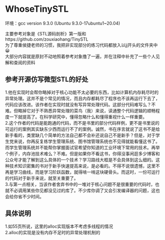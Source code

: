 # WhoseTinySTL
环境：gcc version 9.3.0 (Ubuntu 9.3.0-17ubuntu1~20.04) <br>

主要参考对象是《STL源码剖析》第一版和https://github.com/zouxiaohang/TinySTL <br>
为了尊重侯捷老师的习惯，我把非实现部分的练习代码都放入以jj开头的文件夹中😀 <br>
大部分内容就是原封不动地照着参考对象撸了一遍，并在注释中补充了一些个人见解和查阅的资料 <br>

## 参考开源仿写微型STL的好处
1.他在实现时会帮你略掉对于核心功能不太必要的东西，比如计算机内存耗尽时的异常处理。这并不是个常见的情况，而且内存都耗尽了程序也不该再运行下去了，代码应该改进。该作者在实现时就没有写异常处理代码。这部分代码难写么？不难。但略掉它对于不熟悉异常处理的菜鸟（我）来说，读通整个代码逻辑的顺畅程度一下就提高了。在科学研究中，懂得忽略什么和懂得重视什么一样重要。 <br>
2.这个作者的代码是能跑通的代码，而不是书里的部分代码样例，更不是书里说的可运行的案例其实缺东少西而运行不了的案例。诚然，书在序言就说了这书不是给新手看的，类里缺几个简单的方法自己都不会补还说自己不是新手？但是，对于学生党来说，你再反复练学生管理系统、图书馆管理系统也不见得就能看懂这书了。而学生管理系统并不能帮你掌握面试官希望你知道的工业环境下常用的技术。再举个例子，内存池技术难么？不难。但是如果你不看这书，你得没事闲逛多少博客和公众号才能了解到这么具体的一个技术？学习路线大框是不会具体到这么细的。这种技术知识密集的书对于新手快速提高来说，是必看的。不得不说很遗憾，这里不再是学习曲线，而是学习阶跃函数，就得啃一啃这块硬骨头。而这时，一份可运行的代码对于新手来说，就至关重要了。 <br>
3.与第一点相关，当该作者舍弃书中的一堆对于核心问题不是很重要的代码时，也就不必调用某些你见都没见过的库了。不少库你调了又会引发编译器的问题，这也会给你省不少时间。 <br>

## 具体说明
1.如55页所说，这里的alloc实现版本不考虑多线程的情况 <br>
2.alloc的实现是没有内存不足时的异常处理机制的 <br>
